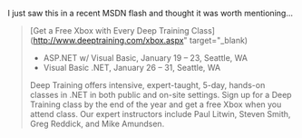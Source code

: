 I just saw this in a recent MSDN flash and thought it was worth mentioning...

> [Get a Free Xbox with Every Deep Training Class](http://www.deeptraining.com/xbox.aspx" target="_blank)
>
>   * ASP.NET w/ Visual Basic, January 19 &#8211; 23, Seattle, WA
>   * Visual Basic .NET, January 26 &#8211; 31, Seattle, WA
>
> Deep Training offers intensive, expert-taught, 5-day, hands-on classes in .NET in both public and on-site settings. Sign up for a Deep Training class by the end of the year and get a free Xbox when you attend class. Our expert instructors include Paul Litwin, Steven Smith, Greg Reddick, and Mike Amundsen.